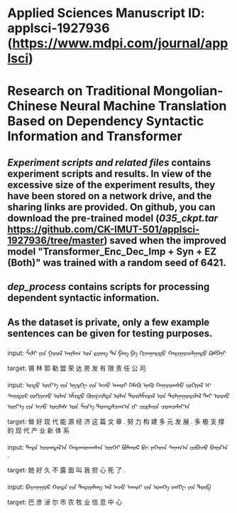 # Applied Sciences Manuscript ID: applsci-1927936 (https://www.mdpi.com/journal/applsci)
# Research on Traditional Mongolian-Chinese Neural Machine Translation Based on Dependency Syntactic Information and Transformer 

## *Experiment scripts and related files* contains experiment scripts and results. In view of the excessive size of the experiment results, they have been stored on a network drive, and the sharing links are provided. On github, you can download the pre-trained model (*035_ckpt.tar* https://github.com/CK-IMUT-501/applsci-1927936/tree/master) saved when the improved model "Transformer_Enc_Dec_Imp + Syn + EZ (Both)" was trained with a random seed of 6421.

## *dep_process* contains scripts for processing dependent syntactic information.

## As the dataset is private, only a few example sentences can be given for testing purposes.

input: ᠱᠢᠯᠢ ᠶᠢᠨ ᠭᠣᠣᠯ ᠠᠢᠮᠠᠭ ᠤ᠋ᠨ ᠷᠦᠩ ᠳᠡ ᠹᠠᠩ ᠹᠠ ᠬᠢᠵᠠᠭᠠᠷᠲᠤ ᠬᠠᠷᠢᠭᠤᠴᠠᠯᠭᠠᠲᠤ ᠺᠣᠮᠫᠠᠨᠢ

target: 锡 林 郭 勒 盟 荣 达 房 发 有 限 责 任 公 司

input: ᠡᠦᠲᠦ ᠦᠶ᠎ᠡ ᠶ᠋ᠢᠨ ᠡᠨᠧᠷᠭᠢ ᠶ᠋ᠢᠨ ᠠᠵᠤ ᠠᠬᠤᠢ ᠬᠡᠮᠡᠬᠦ ᠡᠨᠡᠬᠦ ᠬᠠᠭᠤᠳᠠᠰᠤ ᠵᠣᠬᠢᠶᠠᠯ ᠢ᠋ ᠰᠠᠢᠲᠤᠷ ᠵᠣᠬᠢᠶᠠᠵᠤ ᠣᠯᠠᠨ ᠡᠱᠢᠲᠦ ᠬᠥᠭᠵᠢᠯᠲᠡ ᠣᠯᠠᠨ ᠲᠤᠢᠯᠱᠢᠷᠠᠯ ᠤ᠋ᠨ ᠲᠤᠯᠭᠠᠭᠤᠷᠢᠯᠠᠯ ᠲᠠᠢ ᠣᠳᠣ ᠦᠶ᠎ᠡ ᠶ᠋ᠢᠨ ᠠᠵᠤ ᠦᠢᠯᠡᠰ ᠤ᠋ᠨ ᠱᠢᠨ᠎ᠡ ᠲᠣᠭᠲᠠᠯᠴᠠᠭ᠎ᠠ ᠶ᠋ᠢ ᠴᠢᠷᠮᠠᠢᠨ ᠴᠣᠭᠴᠠᠯᠠᠶ᠎ᠠ

target: 做 好 现 代 能 源 经 济 这 篇 文 章 . 努 力 构 建 多 元 发 展 . 多 极 支 撑 的 现 代 产 业 新 体 系

input: ᠲᠡᠷᠡ ᠤᠳᠠᠲᠠᠯ᠎ᠠ ᠬᠠᠷᠠᠭᠳᠠᠭᠰᠠᠨ ᠦᠭᠡᠢ ᠪᠣᠯᠬᠣᠷ ᠪᠢ ᠶᠡᠬᠡᠳᠡ ᠰᠠᠨᠠᠭ᠎ᠠ ᠵᠣᠪᠠᠵᠤ ᠪᠠᠢᠨ᠎ᠠ .

target: 她 好 久 不 露 面 叫 我 担 心 死 了 .

input: ᠪᠠᠶᠠᠨᠨᠠᠭᠤᠷ ᠬᠣᠲᠠ ᠶ᠋ᠢᠨ ᠲᠠᠷᠢᠶᠠᠯᠠᠩ ᠠᠯ ᠠᠵᠤ ᠠᠬᠤᠢ ᠶ᠋ᠢᠨ ᠡᠳᠡᠭᠡ ᠵᠠᠩᠭᠢ ᠶᠢᠨ ᠲᠥᠪ

target: 巴 彦 淖 尔 市 农 牧 业 信 息 中 心

